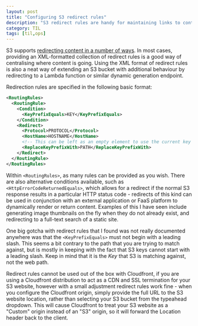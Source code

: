 ```yaml
---
layout: post
title: "Configuring S3 redirect rules"
description: "S3 redirect rules are handy for maintaining links to content. In this post, I outline a couple of gotchas I found"
category: TIL
tags: [til,ops]
---
```


S3 supports [redirecting content in a number of ways](https://docs.aws.amazon.com/AmazonS3/latest/dev/how-to-page-redirect.html). 
In most cases, providing an XML-formatted collection of redirect rules is a good way of centralising where content is going.
Using the XML format of redirect rules is also a neat way of extending an S3 bucket with additional
behaviour by redirecting to a Lambda function or similar dynamic generation endpoint. 

Redirection rules are specified in the following basic format:

``` xml
<RoutingRules>
  <RoutingRule>
    <Condition>
      <KeyPrefixEquals>KEY</KeyPrefixEquals>
    </Condition>
    <Redirect>
      <Protocol>PROTOCOL</Protocol>
      <HostName>HOSTNAME</HostName>
      <!-- This can be left as an empty element to use the current key as the path -->
      <ReplaceKeyPrefixWith>PATH</ReplaceKeyPrefixWith>
    </Redirect>
  </RoutingRule>
</RoutingRules>
```

Within `<RoutingRules>`, as many rules can be provided as you wish. There are also alternative
conditions available, such as `<HttpErrorCodeReturnedEquals>`, which allows for a redirect if the
normal S3 response results in a particular HTTP status code - redirects of this kind can be used in
conjunction with an external application or FaaS platform to dynamically render or return content.
Examples of this I have seen include generating image thumbnails on the fly when they do not already
exist, and redirecting to a full-text search of a static site. 

One big gotcha with redirect rules that I found was not really documented anywhere was that the
`<KeyPrefixEquals>` must not begin with a leading slash. This seems a bit contrary to the path that
you are trying to match against, but is mostly in keeping with the fact that S3 keys cannot start
with a leading slash. Keep in mind that it is the _Key_ that S3 is matching against, not the web
path. 

Redirect rules cannot be used out of the box with Cloudfront, if you are using a Cloudfront
distribution to act as a CDN and SSL termination for your S3 website, however with a small
adjustment redirect rules work fine - when you configure the Cloudfront origin, simply provide the
full URL to the S3 website location, rather than selecting your S3 bucket from the typeahead
dropdown. This will cause Cloudfront to treat your S3 website as a "Custom" origin instead of an
"S3" origin, so it will forward the Location header back to the client.
